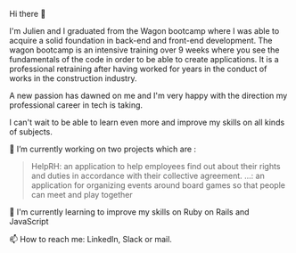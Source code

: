 Hi there 👋

I'm Julien and I graduated from the Wagon bootcamp where I was able to acquire a solid foundation in back-end and front-end development.
The wagon bootcamp is an intensive training over 9 weeks where you see the fundamentals of the code in order to be able to create applications. It is a professional retraining after having worked for years in the conduct of works in the construction industry.

A new passion has dawned on me and I'm very happy with the direction my professional career in tech is taking.

I can't wait to be able to learn even more and improve my skills on all kinds of subjects.

🔭 I’m currently working on two projects which are :
  > HelpRH: an application to help employees find out about their rights and duties in accordance with their collective agreement.
  > ...: an application for organizing events around board games so that people can meet and play together


🌱 I'm currently learning to improve my skills on Ruby on Rails and JavaScript

📫 How to reach me: LinkedIn, Slack or mail.
